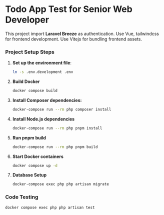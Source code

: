 # Todo App Test for Senior Web Developer
This project import **Laravel Breeze** as authentication.
Use Vue, tailwindcss for frontend development.
Use Vitejs for bundling frontend assets.

### Project Setup Steps

1. **Set up the environment file**:
   ```bash
   ln -s .env.development .env

2. **Build Docker**
    ```bash
    docker compose build

3. **Install Composer dependencies:**
    ```bash
    docker-compose run --rm php composer install

4. **Install Node.js dependencies**
    ```bash
    docker-compose run --rm php pnpm install

5. **Run pnpm build**
    ```bash
    docker-compose run --rm php pnpm build

6. **Start Docker containers**
    ```bash
    docker compose up -d

7. **Database Setup**
    ```bash
    docker-compose exec php php artisan migrate

### Code Testing
```bash
docker compose exec php php artisan test
